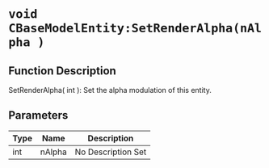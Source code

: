 # `void CBaseModelEntity:SetRenderAlpha(nAlpha )`
## Function Description
SetRenderAlpha( int ): Set the alpha modulation of this entity.
## Parameters
Type|Name|Description
--|--|--
int|nAlpha|No Description Set
